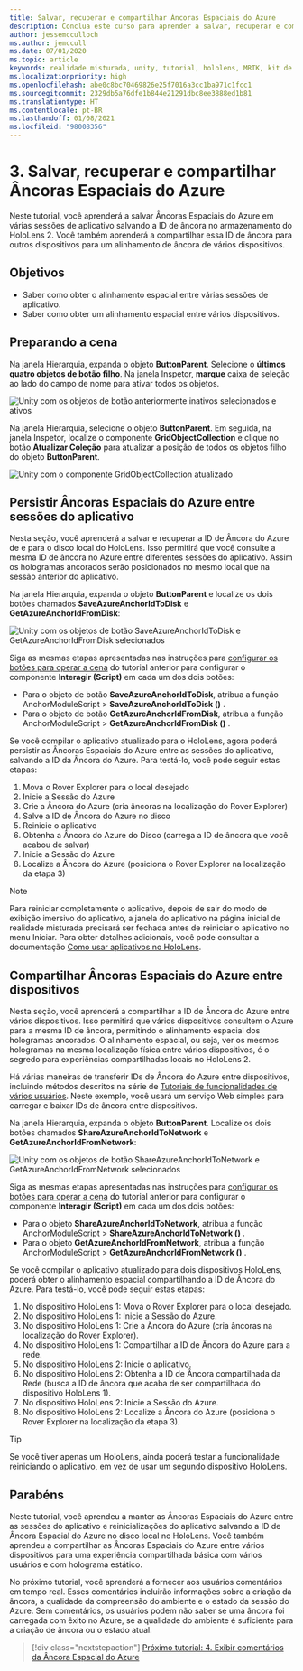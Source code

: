 ```yaml
---
title: Salvar, recuperar e compartilhar Âncoras Espaciais do Azure
description: Conclua este curso para aprender a salvar, recuperar e compartilhar as Âncoras Espaciais do Azure em um aplicativo de realidade misturada.
author: jessemcculloch
ms.author: jemccull
ms.date: 07/01/2020
ms.topic: article
keywords: realidade misturada, unity, tutorial, hololens, MRTK, kit de ferramentas de realidade misturada, UWP, âncoras espaciais do Azure, sessões do aplicativo
ms.localizationpriority: high
ms.openlocfilehash: abe0c8bc70469826e25f7016a3cc1ba971c1fcc1
ms.sourcegitcommit: 2329db5a76dfe1b844e21291dbc8ee3888ed1b81
ms.translationtype: HT
ms.contentlocale: pt-BR
ms.lasthandoff: 01/08/2021
ms.locfileid: "98008356"
---
```

# <a name="3-saving-retrieving-and-sharing-azure-spatial-anchors"></a>3. Salvar, recuperar e compartilhar Âncoras Espaciais do Azure

Neste tutorial, você aprenderá a salvar Âncoras Espaciais do Azure em várias sessões de aplicativo salvando a ID de âncora no armazenamento do HoloLens 2. Você também aprenderá a compartilhar essa ID de âncora para outros dispositivos para um alinhamento de âncora de vários dispositivos.

## <a name="objectives"></a>Objetivos

* Saber como obter o alinhamento espacial entre várias sessões de aplicativo.
* Saber como obter um alinhamento espacial entre vários dispositivos.

## <a name="preparing-the-scene"></a>Preparando a cena

Na janela Hierarquia, expanda o objeto **ButtonParent**. Selecione o **últimos quatro objetos de botão filho**. Na janela Inspetor, **marque** caixa de seleção ao lado do campo de nome para ativar todos os objetos.

![Unity com os objetos de botão anteriormente inativos selecionados e ativos](images/mr-learning-asa/asa-03-section1-step1-1.png)

Na janela Hierarquia, selecione o objeto **ButtonParent**. Em seguida, na janela Inspetor, localize o componente **GridObjectCollection** e clique no botão **Atualizar Coleção** para atualizar a posição de todos os objetos filho do objeto **ButtonParent**.

![Unity com o componente GridObjectCollection atualizado](images/mr-learning-asa/asa-03-section1-step1-2.png)

## <a name="persisting-azure-spatial-anchors-between-app-sessions"></a>Persistir Âncoras Espaciais do Azure entre sessões do aplicativo

Nesta seção, você aprenderá a salvar e recuperar a ID de Âncora do Azure de e para o disco local do HoloLens. Isso permitirá que você consulte a mesma ID de âncora no Azure entre diferentes sessões do aplicativo. Assim os hologramas ancorados serão posicionados no mesmo local que na sessão anterior do aplicativo.

Na janela Hierarquia, expanda o objeto **ButtonParent** e localize os dois botões chamados **SaveAzureAnchorIdToDisk** e **GetAzureAnchorIdFromDisk**:

![Unity com os objetos de botão SaveAzureAnchorIdToDisk e GetAzureAnchorIdFromDisk selecionados](images/mr-learning-asa/asa-03-section2-step1-1.png)

Siga as mesmas etapas apresentadas nas instruções para [configurar os botões para operar a cena](mr-learning-asa-02.md#configuring-the-buttons-to-operate-the-scene) do tutorial anterior para configurar o componente **Interagir (Script)** em cada um dos dois botões:

* Para o objeto de botão **SaveAzureAnchorIdToDisk**, atribua a função AnchorModuleScript > **SaveAzureAnchorIdToDisk ()** .
* Para o objeto de botão **GetAzureAnchorIdFromDisk**, atribua a função AnchorModuleScript > **GetAzureAnchorIdFromDisk ()** .

Se você compilar o aplicativo atualizado para o HoloLens, agora poderá persistir as Âncoras Espaciais do Azure entre as sessões do aplicativo, salvando a ID da Âncora do Azure. Para testá-lo, você pode seguir estas etapas:

1. Mova o Rover Explorer para o local desejado
2. Inicie a Sessão do Azure
3. Crie a Âncora do Azure (cria âncoras na localização do Rover Explorer)
4. Salve a ID de Âncora do Azure no disco
5. Reinicie o aplicativo
6. Obtenha a Âncora do Azure do Disco (carrega a ID de âncora que você acabou de salvar)
7. Inicie a Sessão do Azure
8. Localize a Âncora do Azure (posiciona o Rover Explorer na localização da etapa 3)

> [!NOTE]
> Para reiniciar completamente o aplicativo, depois de sair do modo de exibição imersivo do aplicativo, a janela do aplicativo na página inicial de realidade misturada precisará ser fechada antes de reiniciar o aplicativo no menu Iniciar. Para obter detalhes adicionais, você pode consultar a documentação [Como usar aplicativos no HoloLens](https://docs.microsoft.com/hololens/holographic-home#using-apps-on-hololens).

## <a name="sharing-azure-spatial-anchors-between-devices"></a>Compartilhar Âncoras Espaciais do Azure entre dispositivos

Nesta seção, você aprenderá a compartilhar a ID de Âncora do Azure entre vários dispositivos. Isso permitirá que vários dispositivos consultem o Azure para a mesma ID de âncora, permitindo o alinhamento espacial dos hologramas ancorados. O alinhamento espacial, ou seja, ver os mesmos hologramas na mesma localização física entre vários dispositivos, é o segredo para experiências compartilhadas locais no HoloLens 2.

Há várias maneiras de transferir IDs de Âncora do Azure entre dispositivos, incluindo métodos descritos na série de [Tutoriais de funcionalidades de vários usuários](mr-learning-sharing-02.md). Neste exemplo, você usará um serviço Web simples para carregar e baixar IDs de âncora entre dispositivos.

Na janela Hierarquia, expanda o objeto **ButtonParent**.   Localize os dois botões chamados **ShareAzureAnchorIdToNetwork** e **GetAzureAnchorIdFromNetwork**:

![Unity com os objetos de botão ShareAzureAnchorIdToNetwork e GetAzureAnchorIdFromNetwork selecionados](images/mr-learning-asa/asa-03-section3-step1-1.png)

Siga as mesmas etapas apresentadas nas instruções para [configurar os botões para operar a cena](mr-learning-asa-02.md#configuring-the-buttons-to-operate-the-scene) do tutorial anterior para configurar o componente **Interagir (Script)** em cada um dos dois botões:

* Para o objeto **ShareAzureAnchorIdToNetwork**, atribua a função AnchorModuleScript > **ShareAzureAnchorIdToNetwork ()** .
* Para o objeto **GetAzureAnchorIdFromNetwork**, atribua a função AnchorModuleScript > **GetAzureAnchorIdFromNetwork ()** .

Se você compilar o aplicativo atualizado para dois dispositivos HoloLens, poderá obter o alinhamento espacial compartilhando a ID de Âncora do Azure. Para testá-lo, você pode seguir estas etapas:

1. No dispositivo HoloLens 1: Mova o Rover Explorer para o local desejado.
2. No dispositivo HoloLens 1: Inicie a Sessão do Azure.
3. No dispositivo HoloLens 1: Crie a Âncora do Azure (cria âncoras na localização do Rover Explorer).
4. No dispositivo HoloLens 1: Compartilhar a ID de Âncora do Azure para a rede.
5. No dispositivo HoloLens 2: Inicie o aplicativo.
6. No dispositivo HoloLens 2: Obtenha a ID de Âncora compartilhada da Rede (busca a ID de âncora que acaba de ser compartilhada do dispositivo HoloLens 1).
7. No dispositivo HoloLens 2: Inicie a Sessão do Azure.
8. No dispositivo HoloLens 2: Localize a Âncora do Azure (posiciona o Rover Explorer na localização da etapa 3).

> [!TIP]
> Se você tiver apenas um HoloLens, ainda poderá testar a funcionalidade reiniciando o aplicativo, em vez de usar um segundo dispositivo HoloLens.

## <a name="congratulations"></a>Parabéns

Neste tutorial, você aprendeu a manter as Âncoras Espaciais do Azure entre as sessões do aplicativo e reinicializações do aplicativo salvando a ID de Âncora Espacial do Azure no disco local no HoloLens. Você também aprendeu a compartilhar as Âncoras Espaciais do Azure entre vários dispositivos para uma experiência compartilhada básica com vários usuários e com holograma estático.

No próximo tutorial, você aprenderá a fornecer aos usuários comentários em tempo real. Esses comentários incluirão informações sobre a criação da âncora, a qualidade da compreensão do ambiente e o estado da sessão do Azure. Sem comentários, os usuários podem não saber se uma âncora foi carregada com êxito no Azure, se a qualidade do ambiente é suficiente para a criação de âncora ou o estado atual.

> [!div class="nextstepaction"]
> [Próximo tutorial: 4. Exibir comentários da Âncora Espacial do Azure](mr-learning-asa-04.md)

